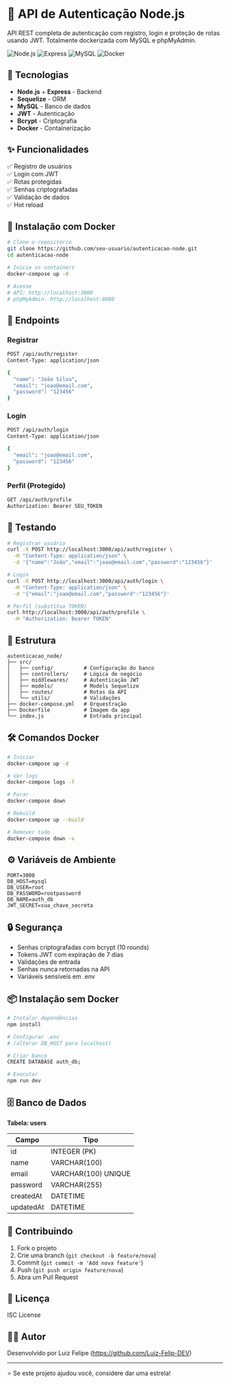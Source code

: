 # 🔐 API de Autenticação Node.js

API REST completa de autenticação com registro, login e proteção de rotas usando JWT. Totalmente dockerizada com MySQL e phpMyAdmin.

![Node.js](https://img.shields.io/badge/Node.js-20-green)
![Express](https://img.shields.io/badge/Express-5.1-blue)
![MySQL](https://img.shields.io/badge/MySQL-8.0-orange)
![Docker](https://img.shields.io/badge/Docker-Enabled-blue)

## 🚀 Tecnologias

- **Node.js** + **Express** - Backend
- **Sequelize** - ORM
- **MySQL** - Banco de dados
- **JWT** - Autenticação
- **Bcrypt** - Criptografia
- **Docker** - Containerização

## ✨ Funcionalidades

✅ Registro de usuários  
✅ Login com JWT  
✅ Rotas protegidas  
✅ Senhas criptografadas  
✅ Validação de dados  
✅ Hot reload  

## 🐳 Instalação com Docker

```bash
# Clone o repositório
git clone https://github.com/seu-usuario/autenticacao-node.git
cd autenticacao-node

# Inicie os containers
docker-compose up -d

# Acesse
# API: http://localhost:3000
# phpMyAdmin: http://localhost:8080
```

## 📌 Endpoints

### Registrar
```bash
POST /api/auth/register
Content-Type: application/json

{
  "name": "João Silva",
  "email": "joao@email.com",
  "password": "123456"
}
```

### Login
```bash
POST /api/auth/login
Content-Type: application/json

{
  "email": "joao@email.com",
  "password": "123456"
}
```

### Perfil (Protegido)
```bash
GET /api/auth/profile
Authorization: Bearer SEU_TOKEN
```

## 🧪 Testando

```bash
# Registrar usuário
curl -X POST http://localhost:3000/api/auth/register \
  -H "Content-Type: application/json" \
  -d '{"name":"João","email":"joao@email.com","password":"123456"}'

# Login
curl -X POST http://localhost:3000/api/auth/login \
  -H "Content-Type: application/json" \
  -d '{"email":"joao@email.com","password":"123456"}'

# Perfil (substitua TOKEN)
curl http://localhost:3000/api/auth/profile \
  -H "Authorization: Bearer TOKEN"
```

## 📁 Estrutura

```
autenticacao_node/
├── src/
│   ├── config/          # Configuração do banco
│   ├── controllers/     # Lógica de negócio
│   ├── middlewares/     # Autenticação JWT
│   ├── models/          # Models Sequelize
│   ├── routes/          # Rotas da API
│   └── utils/           # Validações
├── docker-compose.yml   # Orquestração
├── Dockerfile           # Imagem da app
└── index.js             # Entrada principal
```

## 🛠️ Comandos Docker

```bash
# Iniciar
docker-compose up -d

# Ver logs
docker-compose logs -f

# Parar
docker-compose down

# Rebuild
docker-compose up --build

# Remover tudo
docker-compose down -v
```

## ⚙️ Variáveis de Ambiente

```env
PORT=3000
DB_HOST=mysql
DB_USER=root
DB_PASSWORD=rootpassword
DB_NAME=auth_db
JWT_SECRET=sua_chave_secreta
```

## 🔒 Segurança

- Senhas criptografadas com bcrypt (10 rounds)
- Tokens JWT com expiração de 7 dias
- Validações de entrada
- Senhas nunca retornadas na API
- Variáveis sensíveis em .env

## 📦 Instalação sem Docker

```bash
# Instalar dependências
npm install

# Configurar .env
# (alterar DB_HOST para localhost)

# Criar banco
CREATE DATABASE auth_db;

# Executar
npm run dev
```

## 🗄️ Banco de Dados

**Tabela: users**

| Campo      | Tipo         |
|------------|--------------|
| id         | INTEGER (PK) |
| name       | VARCHAR(100) |
| email      | VARCHAR(100) UNIQUE |
| password   | VARCHAR(255) |
| createdAt  | DATETIME     |
| updatedAt  | DATETIME     |

## 🤝 Contribuindo

1. Fork o projeto
2. Crie uma branch (`git checkout -b feature/nova`)
3. Commit (`git commit -m 'Add nova feature'`)
4. Push (`git push origin feature/nova`)
5. Abra um Pull Request

## 📄 Licença

ISC License

## 👨‍💻 Autor

Desenvolvido por Luiz Felipe (https://github.com/Luiz-Felip-DEV)

---

⭐ Se este projeto ajudou você, considere dar uma estrela!
